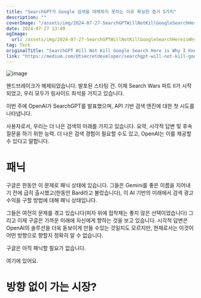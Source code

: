 ```yaml
---
title: "SearchGPT가 Google 검색을 대체하지 못하는 이유 확실한 증거 5가지"
description: ""
coverImage: "/assets/img/2024-07-27-SearchGPTWillNotKillGoogleSearchHereisWhyIKnow_0.png"
date: 2024-07-27 13:49
ogImage: 
  url: /assets/img/2024-07-27-SearchGPTWillNotKillGoogleSearchHereisWhyIKnow_0.png
tag: Tech
originalTitle: "SearchGPT Will Not Kill Google Search Here is Why I Know"
link: "https://medium.com/@tsecretdeveloper/searchgpt-will-not-kill-google-search-here-is-why-i-know-535b5a20c02e"
---
```




![image](/assets/img/2024-07-27-SearchGPTWillNotKillGoogleSearchHereisWhyIKnow_0.png)

핸드브레이크가 해제되었습니다. 발포된 스타팅 건. 이제 Search Wars 파트 II가 시작되었고, 우리 모두가 링사이드 좌석을 가지고 있습니다.

이번 주에 OpenAI가 SearchGPT를 발표했으며, API 기반 검색 엔진에 대한 첫 시도를 나타냅니다.

사용자로서, 우리는 더 나은 검색의 미래를 가지고 있습니다. 요약, 시각적 답변 및 후속 질문을 하기 위한 능력. 더 나은 검색 경험이 필요할 수도 있고, OpenAI는 이를 제공할 수 있다고 말합니다.


<div class="content-ad"></div>

# 패닉

구글은 한동안 이 문제로 패닉 상태에 있습니다. 그들은 Gemini를 좋은 이름을 지어내기 전에 급히 출시했고(한동안 Bard라고 불렀습니다), 이 AI 기반의 미래에서 검색 광고 수익을 구할 방법에 대해 패닉 상태입니다.

그들은 여전히 문제를 겪고 있습니다(피자 위에 접착제는 좋지 않은 선택이었습니다) 그리고 이제 구글은 가까운 미래에 자신에게 향하는 것을 보고 있습니다. 시각적 답변은 OpenAI의 솔루션을 더욱 돋보이게 만들 수있는 것일지도 모르지만, 현재로서는 이것이 어떤 방향으로 향할지 정확히 알 수 없습니다.

구글은 아직 패닉할 필요가 없습니다.

<div class="content-ad"></div>

여기에 있어요.

# 방향 없이 가는 시장?
